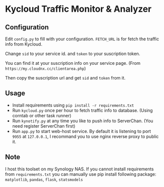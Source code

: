 # Kycloud Traffic Monitor & Analyzer

## Configuration
Edit `config.py` to fill with your configuration.
`FETCH_URL` is for fetch the traffic info from Kycloud.

Change `sid` to your service id. and `token` to your suscription token.

You can find it at your suscription info on your service page. (From `https://my.cloudnx.cc/clientarea.php`)

Then copy the suscription url and get `sid` and `token` from it.

## Usage
* Install requirements using `pip install -r requirements.txt`
* Run `kycloud.py` once per hour to fetch traffic info to database. (Using corntab or other task runner)
* Run `kynotify.py` at any time you like to push info to ServerChan. (You need register ServerChan first)
* Run `app.py` to start web-host service. By default it is listening to port `9955` at `127.0.0.1`, I recommand you to use nginx reverse proxy to public it.

## Note
I host this toolset on my Synology NAS. If you cannot install requirements from `requirements.txt` you can manually use pip install following package: `matplotlib`, `pandas`, `flask`, `statsmodels`